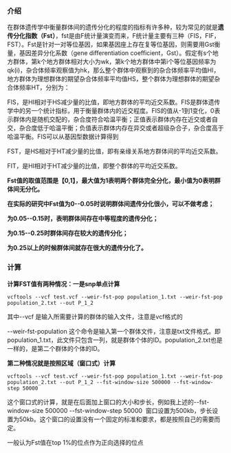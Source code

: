 ### 介绍
在群体遗传学中衡量群体间的遗传分化的程度的指标有许多种，较为常见的就是**遗传分化指数（Fst）**，fst是由F统计量演变而来，F统计量主要有三种（FIS，FIF，FST）。Fst是针对一对等位基因，如果基因座上存在复等位基因，则需要用Gst衡量，基因差异分化系数（gene differentiation coefficient，Gst）。假定有s个地方群体，第k个地方群体相对大小为wk，第k个地方群体中第i个等位基因频率为qk(i)，杂合体频率观察值为hk，那么整个群体中观察到的杂合体频率平均值HI，地方群体为理想群体的期望杂合体频率平均值HS，整个群体为理想群体的期望杂合体频率HT，分别为：

FIS，是HI相对于HS减少量的比值，即地方群体的平均近交系数。FIS是群体遗传学中的另一个统计指标，用于衡量群体内的近交程度。FIS的值从-1到1变化，0表示群体内是随机交配的，杂合度符合哈温平衡；正值表示群体内存在近交或者自交，杂合度低于哈温平衡；负值表示群体内存在异交或者超级杂合子，杂合度高于哈温平衡。FIS可以从基因型数据计算得到

FST，是HS相对于HT减少量的比值，即有亲缘关系地方群体间的平均近交系数。

FIT，是HI相对于HT减少量的比值，即整个群体的平均近交系数。

**Fst值的取值范围是【0,1】，最大值为1表明两个群体完全分化，最小值为0表明群体间无分化。**

**在实际的研究中Fst值为0--0.05时说明群体间遗传分化很小，可以不做考虑；**

**为0.05--0.15时，表明群体间存在中等程度的遗传分化；**

**为0.15--0.25时群体间存在较大的遗传分化；**

**为0.25以上的时候群体间就存在很大的遗传分化了。**

### 计算
**计算FST值有两种情况：一是snp单点计算**

```
vcftools --vcf test.vcf --weir-fst-pop population_1.txt --weir-fst-pop population_2.txt --out P_1_2
```

其中--vcf 是输入所需要计算的群体的输入文件，注意是vcf格式的

--weir-fst-population 这个命令是输入第一个群体文件，注意是txt文件格式。即population_1.txt，此文件只包含一列，就是群体个体的ID。population_2.txt也是一样的，是第二个群体的个体的ID。

**第二种情况就是按照区域（窗口式）计算**

```
vcftools --vcf test.vcf --weir-fst-pop population_1.txt --weir-fst-pop population_2.txt --out P_1_2 --fst-window-size 500000 --fst-window-step 50000
```

这个窗口式的计算，就是在后面加上窗口的大小和步长，例如我上述的--fst-window-size 500000 --fst-window-step 50000  窗口设置为500kb，步长设置为50kb。这个窗口的设置没有一个固定的标准和要求，都是按照自己的需要而定。

一般认为Fst值在top 1%的位点作为正向选择的位点